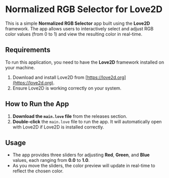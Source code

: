 # Normalized RGB Selector for Love2D

This is a simple **Normalized RGB Selector** app built using the **Love2D** framework. The app allows users to interactively select and adjust RGB color values (from 0 to 1) and view the resulting color in real-time.

## Requirements

To run this application, you need to have the **Love2D** framework installed on your machine.

1. Download and install Love2D from [https://love2d.org](https://love2d.org).
2. Ensure Love2D is working correctly on your system.

## How to Run the App

1. **Download the `main.love` file** from the releases section.
2. **Double-click** the `main.love` file to run the app. It will automatically open with Love2D if Love2D is installed correctly.

## Usage

- The app provides three sliders for adjusting **Red**, **Green**, and **Blue** values, each ranging from **0.0** to **1.0**.
- As you move the sliders, the color preview will update in real-time to reflect the chosen color.
